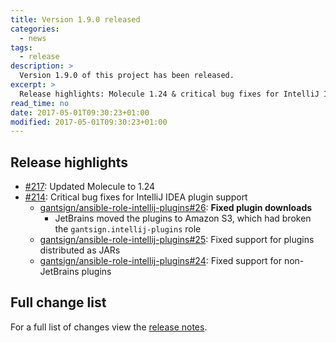 ```yaml
---
title: Version 1.9.0 released
categories:
  - news
tags:
  - release
description: >
  Version 1.9.0 of this project has been released.
excerpt: >
  Release highlights: Molecule 1.24 & critical bug fixes for IntelliJ IDEA plugin support...
read_time: no
date: 2017-05-01T09:30:23+01:00
modified: 2017-05-01T09:30:23+01:00
---
```


## Release highlights

* [#217](https://github.com/gantsign/development-environment/pull/217):
  Updated Molecule to 1.24
* [#214](https://github.com/gantsign/development-environment/pull/214):
  Critical bug fixes for IntelliJ IDEA plugin support
    * [gantsign/ansible-role-intellij-plugins#26](https://github.com/gantsign/ansible-role-intellij-plugins/pull/26):
      **Fixed plugin downloads**
        * JetBrains moved the plugins to Amazon S3, which had broken the `gantsign.intellij-plugins` role
    * [gantsign/ansible-role-intellij-plugins#25](https://github.com/gantsign/ansible-role-intellij-plugins/pull/25):
      Fixed support for plugins distributed as JARs
    * [gantsign/ansible-role-intellij-plugins#24](https://github.com/gantsign/ansible-role-intellij-plugins/pull/24):
      Fixed support for non-JetBrains plugins

## Full change list

For a full list of changes view the
[release notes](https://github.com/gantsign/development-environment/releases/tag/1.9.0).

